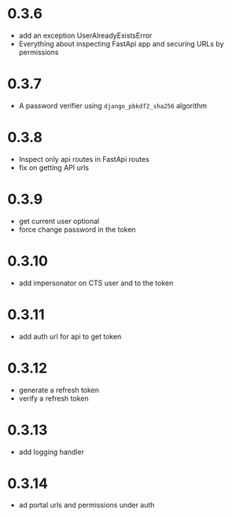 # 0.3.6
- add an exception UserAlreadyExistsError
- Everything about inspecting FastApi app and securing URLs by permissions

# 0.3.7
- A password verifier using `django_pbkdf2_sha256` algorithm

# 0.3.8
- Inspect only api routes in FastApi routes
- fix on getting API urls

# 0.3.9
- get current user optional
- force change password in the token

# 0.3.10
- add impersonator on CTS user and to the token

# 0.3.11
- add auth url for api to get token

# 0.3.12
- generate a refresh token
- verify a refresh token

# 0.3.13
- add logging handler

# 0.3.14
- ad portal urls and permissions under auth